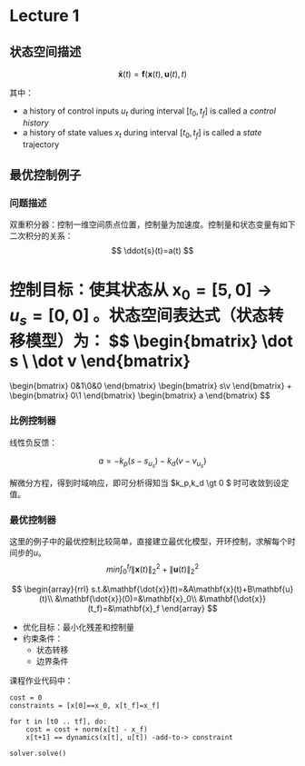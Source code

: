 # Lecture 1

## 状态空间描述

$$
\mathbf{\dot{x}}(t)=\mathbf{f}(\mathbf{x}(t), \mathbf{u}(t), t)
$$

其中：

- a history of control inputs $u_{t}$  during interval $[t_0, t_f]$ is called a *control history*
- a history of state values $x_{t}$  during interval $[t_0, t_f]$ is called a *state* trajectory

## 最优控制例子

### 问题描述

双重积分器：控制一维空间质点位置，控制量为加速度。控制量和状态变量有如下二次积分的关系：
$$
\ddot{s}(t)=a(t)
$$

控制目标：使其状态从 $\mathbf{x}_0=[5,0]\rightarrow u_s=[0, 0]$ 。状态空间表达式（状态转移模型）为：
$$
\begin{bmatrix}
\dot s \\ \dot v
\end{bmatrix}
=
\begin{bmatrix}
0&1\\0&0
\end{bmatrix}
\begin{bmatrix}
s\\v
\end{bmatrix}
+
\begin{bmatrix}
0\\1
\end{bmatrix}
\begin{bmatrix}
a
\end{bmatrix}
$$

### 比例控制器

线性负反馈：

$$
a=-k_p(s-s_{u_s})-k_d(v-v_{u_s})
$$

解微分方程，得到时域响应，即可分析得知当 $k_p,k_d \gt 0 $ 时可收敛到设定值。

### 最优控制器

这里的例子中的最优控制比较简单，直接建立最优化模型，开环控制，求解每个时间步的$u$。
$$
min\int_0^{t_f}{\lVert\mathbf{x}(t)\rVert_2^2 +\lVert\mathbf{u}(t)\rVert_2^2}
$$

$$
\begin{array}{rrl}
s.t.&\mathbf{\dot{x}}(t)=&A\mathbf{x}(t)+B\mathbf{u}(t)\\
&\mathbf{\dot{x}}(0)=&\mathbf{x}_0\\
&\mathbf{\dot{x}}(t_f)=&\mathbf{x}_f
\end{array}
$$

- 优化目标：最小化残差和控制量
- 约束条件：
  - 状态转移
  - 边界条件

课程作业代码中：

```
cost = 0
constraints = [x[0]==x_0, x[t_f]=x_f]

for t in [t0 .. tf], do:
	cost = cost + norm(x[t] - x_f)
	x[t+1] == dynamics(x[t], u[t]) -add-to-> constraint

solver.solve()
```
